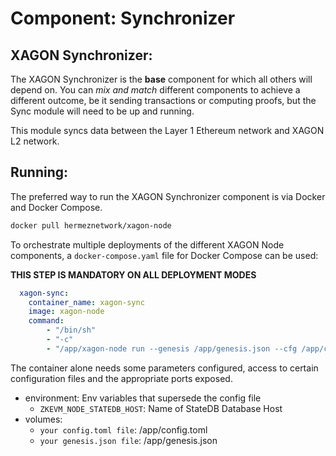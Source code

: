 # Component: Synchronizer

## XAGON Synchronizer:

The XAGON Synchronizer is the **base** component for which all others will depend on. You can *mix and match* different components to achieve a different outcome, be it sending transactions or computing proofs, but the Sync module will need to be up and running.

This module syncs data between the Layer 1 Ethereum network and XAGON L2 network.

## Running:

The preferred way to run the XAGON Synchronizer component is via Docker and Docker Compose.

```bash
docker pull hermeznetwork/xagon-node
```

To orchestrate multiple deployments of the different XAGON Node components, a `docker-compose.yaml` file for Docker Compose can be used:

**THIS STEP IS MANDATORY ON ALL DEPLOYMENT MODES**

```yaml
  xagon-sync:
    container_name: xagon-sync
    image: xagon-node
    command:
        - "/bin/sh"
        - "-c"
        - "/app/xagon-node run --genesis /app/genesis.json --cfg /app/config.toml --components synchronizer"
```

The container alone needs some parameters configured, access to certain configuration files and the appropriate ports exposed.

- environment: Env variables that supersede the config file
    - `ZKEVM_NODE_STATEDB_HOST`: Name of StateDB Database Host
- volumes:
    - `your config.toml file`: /app/config.toml
    - `your genesis.json file`: /app/genesis.json
